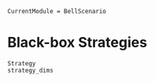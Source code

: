 ```@meta
CurrentModule = BellScenario
```
# Black-box Strategies

```@docs
Strategy
strategy_dims
```
